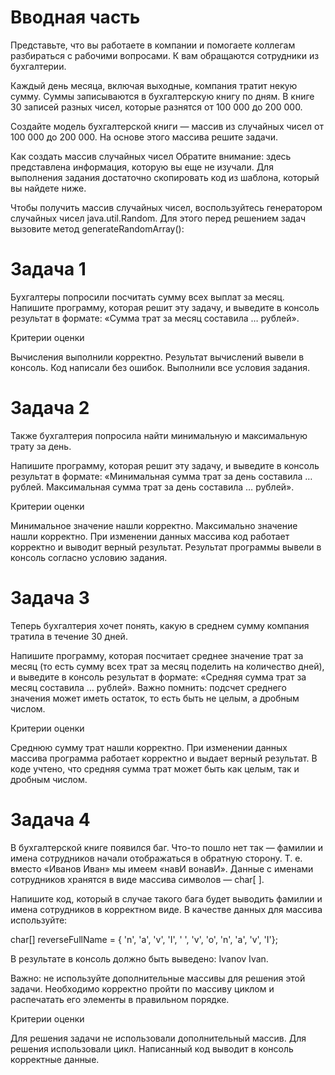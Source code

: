 # **Вводная часть**

Представьте, что вы работаете в компании и помогаете коллегам разбираться с рабочими вопросами. К вам обращаются сотрудники из бухгалтерии.

Каждый день месяца, включая выходные, компания тратит некую сумму. Суммы записываются в бухгалтерскую книгу по дням. В книге 30 записей разных чисел, которые разнятся от 100 000 до 200 000.

Создайте модель бухгалтерской книги — массив из случайных чисел от 100 000 до 200 000. На основе этого массива решите задачи.

Как создать массив случайных чисел
Обратите внимание: здесь представлена информация, которую вы еще не изучали. Для выполнения задания достаточно скопировать код из шаблона, который вы найдете ниже.

Чтобы получить массив случайных чисел, воспользуйтесь генератором случайных чисел java.util.Random. Для этого перед решением задач вызовите метод generateRandomArray():

# **Задача 1**

Бухгалтеры попросили посчитать сумму всех выплат за месяц.
Напишите программу, которая решит эту задачу,
и выведите в консоль результат в формате: 
«Сумма трат за месяц составила … рублей».

Критерии оценки

Вычисления выполнили корректно.
Результат вычислений вывели в консоль.
Код написали без ошибок.
Выполнили все условия задания.


# **Задача 2**

Также бухгалтерия попросила найти минимальную и максимальную трату за день.

Напишите программу, которая решит эту задачу, и выведите в консоль результат в формате:
«Минимальная сумма трат за день составила … рублей. Максимальная сумма трат за день составила … рублей».

Критерии оценки

Минимальное значение нашли корректно.
Максимально значение нашли корректно.
При изменении данных массива код работает корректно и выводит верный результат.
Результат программы вывели в консоль согласно условию задания.

# **Задача 3**

Теперь бухгалтерия хочет понять, какую в среднем сумму компания тратила в течение 30 дней.

Напишите программу, которая посчитает среднее значение трат за месяц 
(то есть сумму всех трат за месяц поделить на количество дней), 
и выведите в консоль результат в формате: «Средняя сумма трат за месяц составила … рублей».
Важно помнить: подсчет среднего значения может иметь остаток, то есть быть не целым, а дробным числом.

Критерии оценки

Среднюю сумму трат нашли корректно.
При изменении данных массива программа работает корректно и выдает верный результат.
В коде учтено, что средняя сумма трат может быть как целым, так и дробным числом.

# **Задача 4**

В бухгалтерской книге появился баг.
Что-то пошло нет так — фамилии и имена сотрудников начали отображаться в обратную сторону. 
Т. е. вместо «Иванов Иван» мы имеем «навИ вонавИ». 
Данные с именами сотрудников хранятся в виде массива символов — char[ ].

Напишите код, который в случае такого бага будет выводить фамилии и имена сотрудников в корректном виде. 
В качестве данных для массива используйте:

char[] reverseFullName = { 'n', 'a', 'v', 'I', ' ', 'v', 'o', 'n', 'a', 'v', 'I'};

В результате в консоль должно быть выведено: Ivanov Ivan.

Важно: не используйте дополнительные массивы для решения этой задачи. 
Необходимо корректно пройти по массиву циклом и распечатать его элементы в правильном порядке.

Критерии оценки

Для решения задачи не использовали дополнительный массив.
Для решения использовали цикл.
Написанный код выводит в консоль корректные данные.

